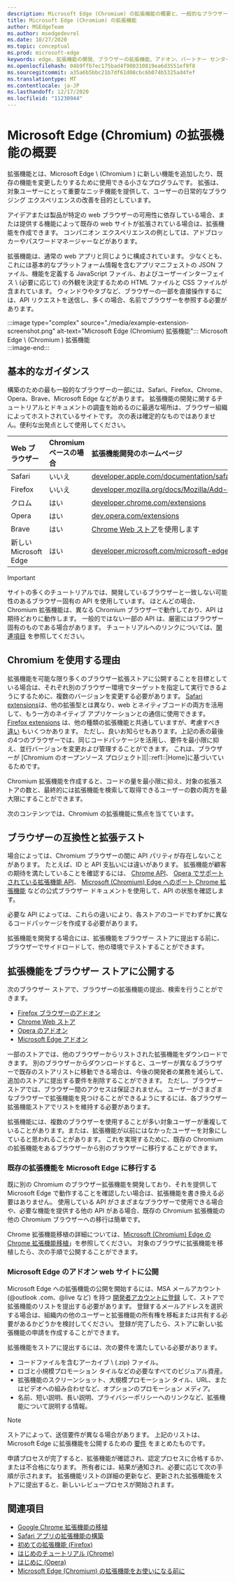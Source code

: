 ```yaml
---
description: Microsoft Edge (Chromium) の拡張機能の概要と、一般的なブラウザーの拡張機能の構築および公開。
title: Microsoft Edge (Chromium) の拡張機能
author: MSEdgeTeam
ms.author: msedgedevrel
ms.date: 10/27/2020
ms.topic: conceptual
ms.prod: microsoft-edge
keywords: edge、拡張機能の開発、ブラウザーの拡張機能、アドオン、パートナー センター、開発者、Chromium の拡張機能
ms.openlocfilehash: 04b9ffb7ec175bad4f980310819ea6d3551ef9f8
ms.sourcegitcommit: a35a6b5bbc21b7df61d08cbc6b074b5325ad4fef
ms.translationtype: MT
ms.contentlocale: ja-JP
ms.lasthandoff: 12/17/2020
ms.locfileid: "11230944"
---
```

# Microsoft Edge (Chromium) の拡張機能の概要 

拡張機能とは、Microsoft Edge \ (Chromium \) に新しい機能を追加したり、既存の機能を変更したりするために使用できる小さなプログラムです。  拡張は、対象ユーザーにとって重要なニッチ機能を提供して、ユーザーの日常的なブラウジング エクスペリエンスの改善を目的としています。  

アイデアまたは製品が特定の web ブラウザーの可用性に依存している場合、または提供する機能によって既存の web サイトが拡張されている場合は、拡張機能を作成できます。  コンパニオン エクスペリエンスの例としては、アドブロッカーやパスワードマネージャーなどがあります。  

拡張機能は、通常の web アプリと同じように構成されています。  少なくとも、これには基本的なプラットフォーム情報を含むアプリマニフェストの JSON ファイル、機能を定義する JavaScript ファイル、およびユーザーインターフェイス \ (必要に応じて) の外観を決定するための HTML ファイルと CSS ファイルが含まれています。  ウィンドウやタブなど、ブラウザーの一部を直接操作するには、API リクエストを送信し、多くの場合、名前でブラウザーを参照する必要があります。  

:::image type="complex" source="./media/example-extension-screenshot.png" alt-text="Microsoft Edge (Chromium) 拡張機能":::
  Microsoft Edge \ (Chromium \) 拡張機能  
:::image-end:::  

## 基本的なガイダンス  

構築のための最も一般的なブラウザーの一部には、Safari、Firefox、Chrome、Opera、Brave、Microsoft Edge などがあります。  拡張機能の開発に関するチュートリアルとドキュメントの調査を始めるのに最適な場所は、ブラウザー組織によってホストされているサイトです。  次の表は確定的なものではありません。便利な出発点として使用してください。  

| Web ブラウザー | Chromium ベースの場合 | 拡張機能開発のホームページ |  
|:--- |:--- |:--- |  
| Safari | いいえ | [developer.apple.com/documentation/safariservices/safari_app_extensions][AppleDeveloperSafariservicesAppExtensions] |  
| Firefox | いいえ | [developer.mozilla.org/docs/Mozilla/Add-ons/WebExtensions][MDNWebextensions] |  
| クロム | はい | [developer.chrome.com/extensions][ChromeDeveloperExtensions] |  
| Opera | はい | [dev.opera.com/extensions][OperaDevExtensions] |  
| Brave | はい | [Chrome Web ストア][GoogleChromeWebstoreCategoryExtensions]を使用します |  
| 新しい Microsoft Edge | はい | [developer.microsoft.com/microsoft-edge/extensions][MicrosoftDeveloperEdgeExtensions] |  

> [!IMPORTANT]
> サイトの多くのチュートリアルでは、開発しているブラウザーと一致しない可能性のあるブラウザー固有の API を使用しています。  ほとんどの場合、Chromium 拡張機能は、異なる Chromium ブラウザーで動作しており、API は期待どおりに動作します。  一般的ではない一部の API は、厳密にはブラウザー固有のものである場合があります。  チュートリアルへのリンクについては、[関連項目](#see-also) を参照してください。  

## Chromium を使用する理由

拡張機能を可能な限り多くのブラウザー拡張ストアに公開することを目標としている場合は、それぞれ別のブラウザー環境でターゲットを指定して実行できるようにするために、複数のバージョンを変更する必要があります。  [Safari extensions][AppleDeveloperSafariservicesAppExtensions]は、他の拡張型とは異なり、web とネイティブコードの両方を活用して、もう一方のネイティブ アプリケーションとの通信に使用できます。  [Firefox extensions][MDNWebextensions] は、他の種類の拡張機能と共通していますが、考慮すべき [違い][ExtensionworkshopPorting] もいくつかあります。  ただし、良いお知らせもあります。上記の表の最後の4つのブラウザーでは、同じコードパッケージを活用し、要件を最小限に抑え、並行バージョンを変更および管理することができます。  これは、ブラウザーが [Chromium のオープンソース プロジェクト][|::ref1::|Home]に基づいているためです。  

Chromium 拡張機能を作成すると、コードの量を最小限に抑え、対象の拡張ストアの数と、最終的には拡張機能を検索して取得できるユーザーの数の両方を最大限にすることができます。  

次のコンテンツでは、Chromium の拡張機能に焦点を当てています。  

## ブラウザーの互換性と拡張テスト  

場合によっては、Chromium ブラウザーの間に API パリティが存在しないことがあります。  たとえば、ID と API 支払いには違いがあります。  拡張機能が顧客の期待を満たしていることを確認するには、 [Chrome API][ChromeDeveloperExtensionsApiIndex]、 [Opera でサポートされている拡張機能 API][OperaDevExtensionsApis]、 [Microsoft (Chromium) Edge へのポート Chrome 拡張機能][ExtensionsChromiumDeveloperGuidePortChrome] などの公式ブラウザー ドキュメントを使用して、API の状態を確認します。  

必要な API によっては、これらの違いにより、各ストアのコードでわずかに異なるコードパッケージを作成する必要があります。  

拡張機能を開発する場合には、拡張機能をブラウザー ストアに提出する前に、ブラウザーでサイドロードして、他の環境でテストすることができます。  

## 拡張機能をブラウザー ストアに公開する  

次のブラウザー ストアで、ブラウザーの拡張機能の提出、検索を行うことができます。  

*   [Firefox ブラウザーのアドオン][MozillaAddonsFirefoxExtensions]  
*   [Chrome Web ストア][GoogleChromeWebstoreCategoryExtensions]  
*   [Opera のアドオン][OperaAddonsExtensions]  
*   [Microsoft Edge アドオン][MicrosoftEdgeAddonsCategoryExtensions]  

一部のストアでは、他のブラウザーからリストされた拡張機能をダウンロードできます。  別のブラウザーからダウンロードすると、ユーザーが異なるブラウザーで既存のストアリストに移動できる場合は、今後の開発者の業務を減らして、追加のストアに提出する要件を削除することができます。  ただし、ブラウザー ストアでは、ブラウザー間のアクセスは保証されません。  ユーザーがさまざまなブラウザーで拡張機能を見つけることができるようにするには、各ブラウザー拡張機能ストアでリストを維持する必要があります。  

拡張機能には、複数のブラウザーを使用することが多い対象ユーザーが重複していることがあります。または、拡張機能が以前にはなかったユーザーを対象にしていると思われることがあります。  これを実現するために、既存の Chromium の拡張機能をあるブラウザーから別のブラウザーに移行することができます。  

### 既存の拡張機能を Microsoft Edge に移行する  

既に別の Chromium のブラウザー拡張機能を開発しており、それを提供して Microsoft Edge で動作することを確認したい場合は、拡張機能を書き換える必要はありません。  使用している API がさまざまなブラウザーで使用できる場合や、必要な機能を提供する他の API がある場合、既存の Chromium 拡張機能の他の Chromium ブラウザーへの移行は簡単です。  

Chrome 拡張機能移植の詳細については、[Microsoft (Chromium) Edge の Chrome 拡張機能移植][ExtensionsChromiumDeveloperGuidePortChrome]」を参照してください。  対象のブラウザに拡張機能を移植したら、次の手順で公開することができます。  

### Microsoft Edge のアドオン web サイトに公開  

Microsoft Edge への拡張機能の公開を開始するには、MSA メールアカウント (@outlook .com、@live など) を持つ [開発者アカウントに登録][MicrosoftDeveloperRegistration] して、ストアで拡張機能のリストを提出する必要があります。  登録するメールアドレスを選択する場合は、組織内の他のユーザーと拡張機能の所有権を移転または共有する必要があるかどうかを検討してください。  登録が完了したら、ストアに新しい拡張機能の申請を作成することができます。  

拡張機能をストアに提出するには、次の要件を満たしている必要があります。  

*   コードファイルを含むアーカイブ \ (.zip) ファイル。  
*   ロゴと小規模プロモーション タイルなどの必要なすべてのビジュアル資産。  
*   拡張機能のスクリーンショット、大規模プロモーション タイル、URL、またはビデオへの組み合わせなど、オプションのプロモーション メディア。  
*   名前、短い説明、長い説明、プライバシーポリシーへのリンクなど、拡張機能について説明する情報。  

> [!NOTE]
> ストアによって、送信要件が異なる場合があります。  上記のリストは、Microsoft Edge に拡張機能を公開するための [要件][ExtensionsChromiumPublish] をまとめたものです。  

申請プロセスが完了すると、拡張機能が確認され、認定プロセスに合格するか、または不合格になります。  所有者には、結果が通知され、必要に応じて次の手順が示されます。  拡張機能リストの詳細の更新など、更新された拡張機能をストアに提出すると、新しいレビュープロセスが開始されます。  

## 関連項目  

*   [Google Chrome 拡張機能の移植][ExtensionworkshopPorting]  
*   [Safari アプリの拡張機能の構築][AppleDeveloperSafariservicesAppExtensionsBuilding]  
*   [初めての拡張機能 (Firefox)][MDNWebextensionsYourFirst]  
*   [はじめのチュートリアル (Chrome)][ChromeDeveloperExtensionsGetstarted]  
*   [はじめに (Opera)][OperaDevExtensionsGettingStarted]  
*   [Microsoft Edge (Chromium) の拡張機能をお使いになる前に][ExtensionsChromiumGettingStartedIndex]  

<!-- image links -->  

<!-- links -->  

[ExtensionsChromiumDeveloperGuidePortChrome]: ./developer-guide/port-chrome-extension.md "Microsoft (Chromium) Edge へのChrome 拡張機能移植 | Microsoft Docs"  
[ExtensionsChromiumGettingStartedIndex]: ./getting-started/index.md "Microsoft Edge (Chromium) の拡張機能をお使いになる前に | Microsoft Docs"  
[ExtensionsChromiumPublish]: ./publish/publish-extension.md "拡張機能公開 | Microsoft Docs"  

[MicrosoftDeveloperEdgeExtensions]: https://developer.microsoft.com/microsoft-edge/extensions "Microsoft Edge 用拡張機能開発 | Microsoft デベロッパー"  
[MicrosoftDeveloperRegistration]: https://developer.microsoft.com/registration "パートナーセンター | Microsoft デベロッパー"  

[MicrosoftEdgeAddonsCategoryExtensions]: https://microsoftedge.microsoft.com/addons/category/Edge-Extensions "Microsoft Edge 用拡張機能 | Microsoft Edge"  

[AppleDeveloperSafariservicesAppExtensions]: https://developer.apple.com/documentation/safariservices/safari_app_extensions "Safari アプリ用拡張機能 | Apple デベロッパー"  
[AppleDeveloperSafariservicesAppExtensionsBuilding]: https://developer.apple.com/documentation/safariservices/safari_app_extensions/building_a_safari_app_extension "Safari アプリ拡張機能構築 | Apple デベロッパー"  

[ChromeDeveloperExtensions]: https://developer.chrome.com/extensions "拡張機能とは | Chrome デベロッパー"  
[ChromeDeveloperExtensionsApiIndex]: https://developer.chrome.com/extensions/api_index "Chrome API | Chrome デベロッパー"  
[ChromeDeveloperExtensionsGetstarted]: https://developer.chrome.com/extensions/getstarted "はじめのチュートリアル | Chrome デベロッパー"  

[ChromiumHome]: https://www.chromium.org/Home "Chromium"  

[ExtensionworkshopPorting]: https://extensionworkshop.com/documentation/develop/porting-a-google-chrome-extension "Google Chrome 拡張機能移植 | 拡張機能ワークショップ"  

[GoogleChromeWebstoreCategoryExtensions]: https://chrome.google.com/webstore/category/extensions "拡張機能 | Chrome Web ストア"  

[MDNWebextensions]: https://developer.mozilla.org/docs/Mozilla/Add-ons/WebExtensions "ブラウザーの拡張機能 | MDN"  
[MDNWebextensionsYourFirst]: https://developer.mozilla.org/docs/Mozilla/Add-ons/WebExtensions/Your_first_WebExtension "初めての拡張機能 | MDN"  

[MozillaAddonsFirefoxExtensions]: https://addons.mozilla.org/firefox/extensions "拡張機能 | Firefox 用のアドオン"  

[OperaAddonsExtensions]: https://addons.opera.com/extensions "拡張機能 | Opera のアドオン"  

[OperaDevExtensions]: https://dev.opera.com/extensions "拡張機能ドキュメント | Dev.Opera"  
[OperaDevExtensionsApis]: https://dev.opera.com/extensions/apis "Opera でサポートされている拡張機能 | Dev.Opera"  
[OperaDevExtensionsGettingStarted]: https://dev.opera.com/extensions/getting-started "はじめに | Dev.Opera"  
